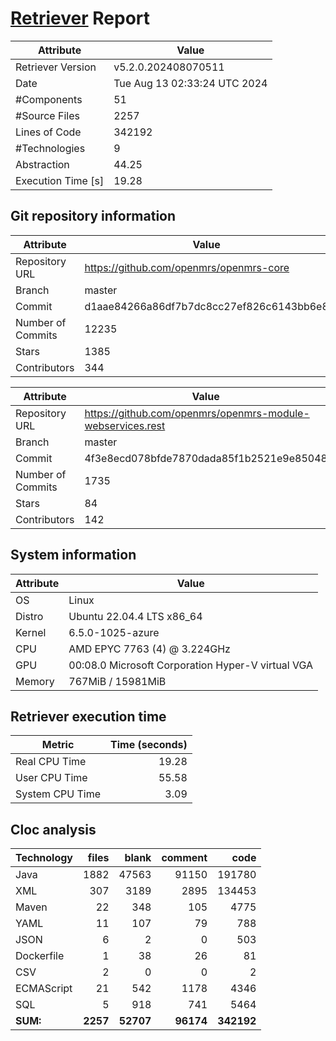 # [Retriever](https://github.com/PalladioSimulator/Palladio-ReverseEngineering-Retriever) Report
| Attribute          | Value |
| ------------------ | ----- |
| Retriever Version  | v5.2.0.202408070511 |
| Date               | Tue Aug 13 02:33:24 UTC 2024 |
| #Components        | 51 |
| #Source Files      | 2257 |
| Lines of Code      | 342192 |
| #Technologies      | 9 |
| Abstraction        | 44.25 |
| Execution Time [s] | 19.28 |

## Git repository information
|      Attribute    | Value |
| ----------------- | ----- |
| Repository URL    | https://github.com/openmrs/openmrs-core |
| Branch            | master |
| Commit            | d1aae84266a86df7b7dc8cc27ef826c6143bb6e8 |
| Number of Commits | 12235 |
| Stars             | 1385 |
| Contributors      | 344 |

|      Attribute    | Value |
| ----------------- | ----- |
| Repository URL    | https://github.com/openmrs/openmrs-module-webservices.rest |
| Branch            | master |
| Commit            | 4f3e8ecd078bfde7870dada85f1b2521e9e85048 |
| Number of Commits | 1735 |
| Stars             | 84 |
| Contributors      | 142 |


## System information
| Attribute | Value |
| --------- | ----- |
| OS | Linux  |
| Distro | Ubuntu 22.04.4 LTS x86_64  |
| Kernel | 6.5.0-1025-azure  |
| CPU | AMD EPYC 7763 (4) @ 3.224GHz  |
| GPU | 00:08.0 Microsoft Corporation Hyper-V virtual VGA  |
| Memory | 767MiB / 15981MiB  |

## Retriever execution time
| Metric | Time (seconds) |
| --- | ---: |
| Real CPU Time | 19.28 |
| User CPU Time | 55.58 |
| System CPU Time | 3.09 |
<!--
Explainations:
- __Real CPU Time__: actual time the command has run (can be less than total time spent in user and system mode for multi-threaded processes)
- __User CPU Time__: time the command has spent running in user mode
- __System CPU Time__: time the command has spent running in system or kernel mode
-->

## Cloc analysis

<!-- github.com/AlDanial/cloc v 1.90  T=9.67 s (242.0 files/s, 51731.5 lines/s) -->

|Technology|files|blank|comment|code|
|:-------|-------:|-------:|-------:|-------:|
|Java|1882|47563|91150|191780|
|XML|307|3189|2895|134453|
|Maven|22|348|105|4775|
|YAML|11|107|79|788|
|JSON|6|2|0|503|
|Dockerfile|1|38|26|81|
|CSV|2|0|0|2|
|ECMAScript|21|542|1178|4346|
|SQL|5|918|741|5464|
|**SUM:**|**2257**|**52707**|**96174**|**342192**|
